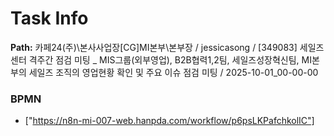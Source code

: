 # Task Info

**Path:** 카페24(주)\본사사업장\[CG]MI본부\본부장 / jessicasong / [349083] 세일즈센터 격주간 점검 미팅 _ MIS그룹(외부영업), B2B협력1,2팀, 세일즈성장혁신팀, MI본부의 세일즈 조직의 영업현황 확인 및 주요 이슈 점검 미팅 / 2025-10-01_00-00-00

### BPMN
- ["https://n8n-mi-007-web.hanpda.com/workflow/p6psLKPafchkolIC"]

